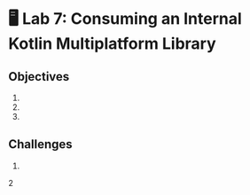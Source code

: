 # 🖥 Lab 7: Consuming an Internal Kotlin Multiplatform Library

## Objectives
1.
2.
3.

## Challenges
1.
2